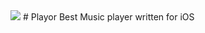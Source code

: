 <img src="https://github.com/behrad-kzm/Playor/header.png">
# Playor
Best Music player written for iOS
